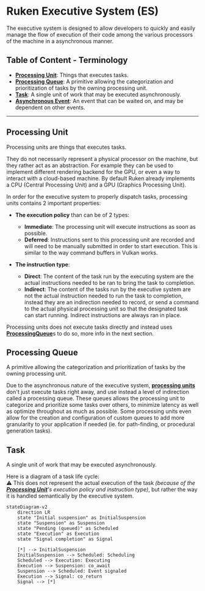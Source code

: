 # Ruken Executive System (ES)

The executive system is designed to allow developers to quickly and easily manage the flow of execution of their code among the various processors of the machine in a asynchronous manner. 

## Table of Content - Terminology

 - [**Processing Unit**](#processing-unit): Things that executes tasks.
 - [**Processing Queue**](#processing-queue): A primitive allowing the categorization and prioritization of tasks by the owning processing unit.
 - [**Task**](#tasks): A single unit of work that may be executed asynchronously.
 - [**Asynchronous Event**](#asynchronous-event): An event that can be waited on, and may be dependent on other events.

---

## Processing Unit

Processing units are things that executes tasks.

They do not necessarily represent a physical processor on the machine, but they rather act as an abstraction. For example they can be used to implement different rendering backend for the GPU, or even a way to interact with a cloud-based machine. By default Ruken already implements a CPU (Central Processing Unit) and a GPU (Graphics Processing Unit).

In order for the executive system to properly dispatch tasks, processing units contains 2 important properties:

 - **The execution policy** than can be of 2 types:
   - **Immediate**: The processing unit will execute instructions as soon as possible.
   - **Deferred**: Instructions sent to this processing unit are recorded and will need to be manually submitted in order to start execution. This is similar to the way command buffers in Vulkan works.

 - **The instruction type**:
   - **Direct**: The content of the task run by the executing system are the actual instructions needed to be ran to bring the task to completion.
   - **Indirect**: The content of the tasks run by the executive system are not the actual instruction needed to run the task to completion, instead they are an indirection needed to record, or send a command to the actual physical processing unit so that the designated task can start running. Indirect instructions are always ran in place.

Processing units does not execute tasks directly and instead uses [**ProcessingQueue**](#processing-queue)s to do so, more info in the next section.

## Processing Queue

A primitive allowing the categorization and prioritization of tasks by the owning processing unit.

Due to the asynchronous nature of the executive system, [**processing units**](#processing-unit) don't just execute tasks right away, and use instead a level of indirection called a processing queue. These queues allows the processing unit to categorize and prioritize some tasks over others, to minimize latency as well as optimize throughout as much as possible.
Some processing units even allow for the creation and configuration of custom queues to add more granularity to your application if needed (ie. for path-finding, or procedural generation tasks).

## Task

A single unit of work that may be executed asynchronously.

Here is a diagram of a task life cycle:  
:warning: This does not represent the actual execution of the task *(because of the [**Processing Unit**](#processing-unit)'s execution policy and instruction type)*, but rather the way it is handled semantically by the executive system.

```mermaid
stateDiagram-v2
	direction LR
	state "Initial suspension" as InitialSuspension
	state "Suspension" as Suspension
	state "Pending (queued)" as Scheduled
	state "Execution" as Execution
	state "Signal completion" as Signal

    [*] --> InitialSuspension
	InitialSuspension --> Scheduled: Scheduling
	Scheduled --> Execution: Executing
	Execution --> Suspension: co_await
	Suspension --> Scheduled: Event signaled
	Execution --> Signal: co_return
	Signal --> [*]
```